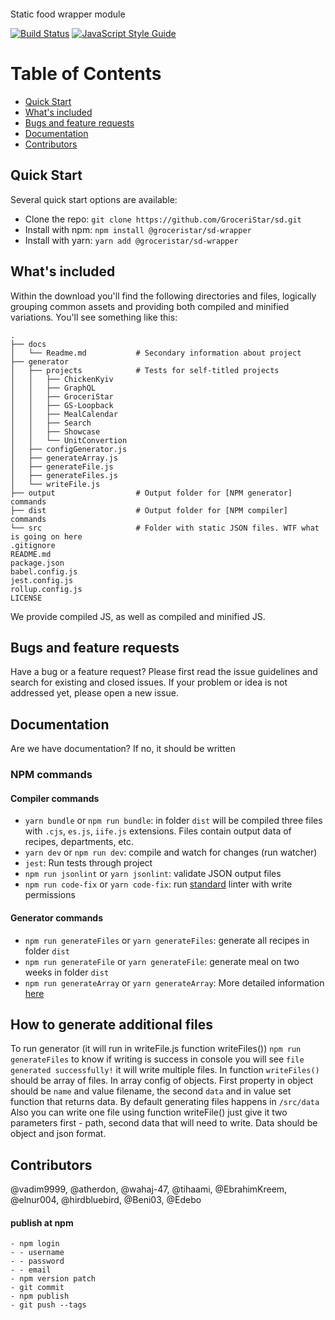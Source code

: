 <p align="center"><img src="https://avatars2.githubusercontent.com/u/36658223?s=200&v=4" alt=""/></p>
<p>Static food wrapper module</p>

[![Build Status](https://travis-ci.org/GroceriStar/sd.svg?branch=master)](https://travis-ci.org/GroceriStar/sd) [![JavaScript Style Guide](https://img.shields.io/badge/code_style-standard-brightgreen.svg)](https://standardjs.com)

Table of Contents
=================

 * [Quick Start](#additional-information)
 * [What's included](#installation)
 * [Bugs and feature requests](#code-example)
 * [Documentation](#tests)
 * [Contributors](#contributors)


<!-- Creators
 Thanks
 Copyright and license
-->
## Quick Start
Several quick start options are available:
* Clone the repo: `git clone https://github.com/GroceriStar/sd.git`
* Install with npm: `npm install @groceristar/sd-wrapper`
* Install with yarn: `yarn add @groceristar/sd-wrapper`

## What's included
Within the download you'll find the following directories and files, logically grouping common assets and providing both compiled and minified variations. You'll see something like this:

```
.
├── docs
│   └── Readme.md           # Secondary information about project
├── generator               
│   ├── projects            # Tests for self-titled projects
│   │   ├── ChickenKyiv
│   │   ├── GraphQL
│   │   ├── GroceriStar
│   │   ├── GS-Loopback
│   │   ├── MealCalendar
│   │   ├── Search
│   │   ├── Showcase
│   │   └── UnitConvertion
│   ├── configGenerator.js  
│   ├── generateArray.js    
│   ├── generateFile.js     
│   ├── generateFiles.js    
│   └── writeFile.js        
├── output                  # Output folder for [NPM generator] commands
├── dist                    # Output folder for [NPM compiler] commands
└── src                     # Folder with static JSON files. WTF what is going on here
.gitignore
README.md
package.json
babel.config.js
jest.config.js
rollup.config.js
LICENSE
```

We provide compiled JS, as well as compiled and minified JS.

## Bugs and feature requests

Have a bug or a feature request? Please first read the issue guidelines and search for existing and closed issues. If your problem or idea is not addressed yet, please open a new issue.

## Documentation
Are we have documentation? If no, it should be written

### NPM commands

#### Compiler commands
- `yarn bundle` or `npm run bundle`: in folder `dist` will be compiled three files with `.cjs`, `es.js`, `iife.js` extensions. Files contain output data of recipes, departments, etc.
- `yarn dev` or `npm run dev`: compile and watch for changes (run watcher)
- `jest`: Run tests through project
- `npm run jsonlint` or `yarn jsonlint`: validate JSON output files
- `npm run code-fix` or `yarn code-fix`: run [standard](https://www.npmjs.com/package/standard) linter with write permissions

#### Generator commands
- `npm run generateFiles` or `yarn generateFiles`: generate all recipes in folder `dist`
- `npm run generateFile` or `yarn generateFile`: generate meal on two weeks in folder `dist`
- `npm run generateArray` or `yarn generateArray`: More detailed information [here](#how-to-generate)

## How to generate additional files
To run generator (it will run in writeFile.js function writeFiles()) `npm run generateFiles` to know if writing is success in console you will see `file generated successfully!` it will write multiple files.
In function `writeFiles()` should be array of files. In array config of objects. First property in object should be `name` and value filename, the second `data` and in value set function that returns data.
By default generating files happens in `/src/data`
Also you can write one file using function writeFile() just give it two parameters first -  path, second data that will need to write. Data should be object and json format.

## Contributors
@vadim9999, @atherdon, @wahaj-47, @tihaami, @EbrahimKreem, @elnur004, @hirdbluebird, @Beni03, @Edebo

#### publish at npm
```
- npm login
- - username
- - password
- - email 
- npm version patch
- git commit
- npm publish
- git push --tags
```


